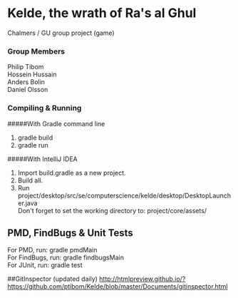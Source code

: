 # Kelde, the wrath of Ra's al Ghul
Chalmers / GU group project (game)

### Group Members
Philip Tibom  
Hossein Hussain  
Anders Bolin  
Daniel Olsson  

### Compiling & Running  
#####With Gradle command line
1. gradle build  
2. gradle run  


#####With IntelliJ IDEA
1. Import build.gradle as a new project.  
2. Build all.  
3. Run project/desktop/src/se/computerscience/kelde/desktop/DesktopLauncher.java  
Don't forget to set the working directory to: project/core/assets/

## PMD, FindBugs & Unit Tests
For PMD, run: gradle pmdMain  
For FindBugs, run: gradle findbugsMain  
For JUnit, run: gradle test

##GitInspector (updated daily)
http://htmlpreview.github.io/?https://github.com/ptibom/Kelde/blob/master/Documents/gitinspector.html
